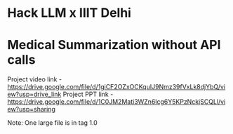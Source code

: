 # Hack LLM x IIIT Delhi
# Medical Summarization without API calls
Project video link - https://drive.google.com/file/d/1giCF2OZxOCKquIJ9Nmz39fVxLk8djYbQ/view?usp=drive_link
Project PPT link - https://drive.google.com/file/d/1C0JM2Mati3WZn6lcg6Y5KPzNckjSCQLl/view?usp=sharing

Note: One large file is in tag 1.0

